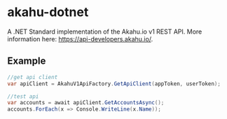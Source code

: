 # akahu-dotnet
A .NET Standard implementation of the Akahu.io v1 REST API. More information here: https://api-developers.akahu.io/.

## Example
```csharp
//get api client
var apiClient = AkahuV1ApiFactory.GetApiClient(appToken, userToken);

//test api
var accounts = await apiClient.GetAccountsAsync();
accounts.ForEach(x => Console.WriteLine(x.Name));
```
